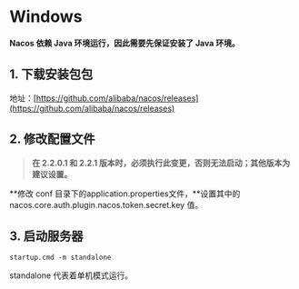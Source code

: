 # Windows

**Nacos 依赖 Java 环境运行，因此需要先保证安装了 Java 环境。**

## 1. 下载安装包包

地址：[https://github.com/alibaba/nacos/releases](https://github.com/alibaba/nacos/releases)

## 2. 修改配置文件

> **在 2.2.0.1 和 2.2.1 版本时，必须执行此变更，否则无法启动；其他版本为建议设置。**

**修改 conf 目录下的application.properties文件，**设置其中的 nacos.core.auth.plugin.nacos.token.secret.key 值。

## 3. 启动服务器

```properties
startup.cmd -m standalone
```

standalone 代表着单机模式运行。
